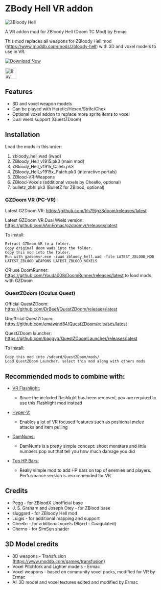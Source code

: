 # ZBody Hell VR addon

![ZBloody Hell](https://blood-wiki.org/images/5/5a/ZBlood-Gargoyle.png)

A VR addon mod for ZBloody Hell (Doom TC Mod) by Ermac

This mod replaces all weapons for ZBloody Hell mod (https://www.moddb.com/mods/zbloody-hell) with 3D and voxel models to use in VR.

[![Download Now](https://raster.shields.io/github/downloads/iAmErmac/ZBlood-VR/total)](https://github.com/iAmErmac/ZBlood-VR/releases/latest)

[<img src="https://cdn.ko-fi.com/cdn/kofi2.png?v=2" height="36" alt="Buy me a Cofee!">](https://ko-fi.com/ermac)

## Features
* 3D and voxel weapon models
* Can be played with Heretic/Hexen/Strife/Chex
* Optional voxel addon to replace more sprite items to voxel
* Dual wield support (QuestZDoom)

## Installation

Load the mods in this order:
1) zbloody_hell.wad (iwad)
2) ZBloody_Hell_v1915.pk3 (main mod)
3) ZBloody_Hell_v1915_Caleb.pk3
4) ZBloody_Hell_v1915x_Patch.pk3 (interactive portals)
5) ZBlood-VR-Weapons
6) ZBlood-Voxels (additional voxels by Cheello, optional)
7) bulletz_zbhl.pk3 (BulletZ for ZBlood, optional)

### GZDoom VR (PC-VR)

Latest GZDoom VR: https://github.com/hh79/gz3doom/releases/latest

Latest GZDoom VR Dual Wield version: https://github.com/iAmErmac/gzdoomvr/releases/latest

To install:

    Extract GZDoom-VR to a folder.
    Copy original doom wads into the folder.
    Copy this mod into the folder.
    Run with gzdoomvr.exe -iwad zbloody_hell.wad -file LATEST_ZBLOOD_MOD LATEST_ZBLOOD_WEAPONS LATEST_ZBLOOD_VOXELS
  
OR use DoomRunner: https://github.com/Youda008/DoomRunner/releases/latest to load mods with GZDoom

### QuestZDoom (Oculus Quest)

Official QuestZDoom: https://github.com/DrBeef/QuestZDoom/releases/latest

Unofficial QuestZDoom: https://github.com/emawind84/QuestZDoom/releases/latest

QuestZDoom launcher: https://github.com/baggyg/QuestZDoomLauncher/releases/latest

To install:

    Copy this mod into /sdcard/QuestZDoom/mods/
    Load QuestZDoom Launcher. select this mod along with others mods

## Recommended mods to combine with:

* [VR Flashlight:](https://github.com/iAmErmac/VR-Flashlight)
  - Since the included flashlight has been removed, you are required to use this Flashlight mod instead

* [Hyper-V:](https://github.com/iAmErmac/Hyper-V)
  - Enables a lot of VR focused features such as positional melee attacks and item pulling
  
* [DamNums:](https://forum.zdoom.org/viewtopic.php?t=55048)
  - DamNums is a pretty simple concept: shoot monsters and little numbers pop out that tell you how much damage you did
  
* [Top HP Bars:](https://forum.zdoom.org/viewtopic.php?t=55048)
  - Really simple mod to add HP bars on top of enemies and players. Performance version is recommended for VR


## Credits

* Pegg - for ZBloodX Unofficial base
* J. S. Graham and Joseph Otey - for ZBlood base
* sluggard - for ZBloody Hell mod
* Luigis - for additional mapping and support
* Cheello - for additional voxels (Blood - Coagulated)
* Cherno - for SimSun shader

## 3D Model credits

* 3D weapons - Transfusion (https://www.moddb.com/games/transfusion)
* Voxel Pitchfork and Lighter models - Ermac
* Voxel weapons - based on community voxel packs, modified for VR by Ermac
* All 3D model and voxel textures edited and modified by Ermac